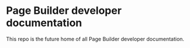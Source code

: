 # Page Builder developer documentation

This repo is the future home of all Page Builder developer documentation.

